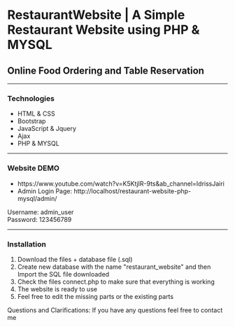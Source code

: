 <h1>RestaurantWebsite | A Simple Restaurant Website using PHP & MYSQL</h1>
<h2>Online Food Ordering and Table Reservation</h2>
<hr>
<div>
	<h3>Technologies</h3>
  	<ul>
		<li>HTML & CSS</li>
		<li>Bootstrap</li>
		<li>JavaScript & Jquery</li>
		<li>Ajax</li>
		<li>PHP & MYSQL</li>
	</ul>
</div>
<hr>
<div>
	<h3>Website DEMO</h3>
  	<ul>
		<li>https://www.youtube.com/watch?v=K5KtjIR-9ts&ab_channel=IdrissJairi</li>
		<li>Admin Login Page: http://localhost/restaurant-website-php-mysql/admin/</li>
	</ul>
	<p>
		Username: admin_user
		<br>
		Password: 123456789
	</p>
</div>
<hr>
<div>
	<h3>Installation</h3>
  	<ol>
		<li>Download the files + database file (.sql)</li>
		<li>Create new database with the name "restaurant_website" and then Import the SQL file downloaded </li>
		<li>Check the files connect.php to make sure that everything is working</li>
		<li>The website is ready to use</li>
		<li>Feel free to edit the missing parts or the existing parts</li>
	</ol>
</div>
<p>Questions and Clarifications: If you have any questions feel free to contact me</p>
